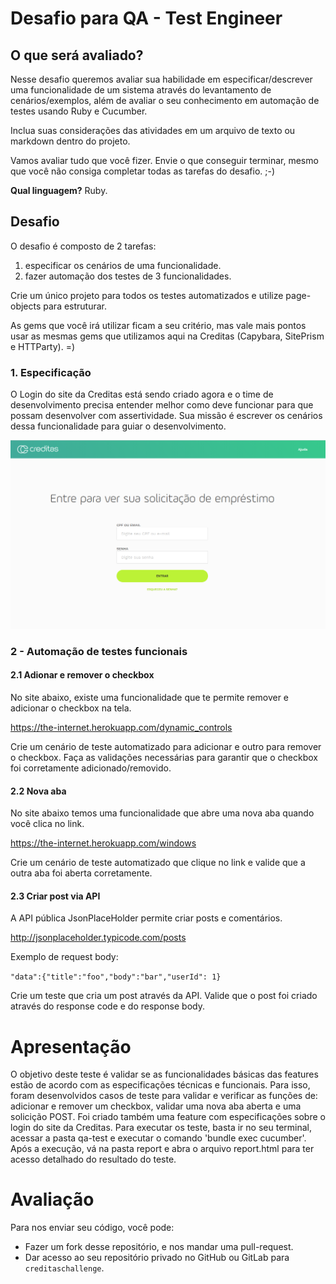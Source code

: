 # Desafio para QA - Test Engineer

## O que será avaliado?

Nesse desafio queremos avaliar sua habilidade em especificar/descrever uma funcionalidade de um sistema através do levantamento de cenários/exemplos, além de avaliar o seu conhecimento em automação de testes usando Ruby e Cucumber.

Inclua suas considerações das atividades em um arquivo de texto ou markdown dentro do projeto.

Vamos avaliar tudo que você fizer. Envie o que conseguir terminar, mesmo que você não consiga completar todas as tarefas do desafio. ;-)

**Qual linguagem?** Ruby.

## Desafio

O desafio é composto de 2 tarefas:

1. especificar os cenários de uma funcionalidade.
2. fazer automação dos testes de 3 funcionalidades.

Crie um único projeto para todos os testes automatizados e utilize page-objects para estruturar.

As gems que você irá utilizar ficam a seu critério, mas vale mais pontos usar as mesmas gems que utilizamos aqui na Creditas (Capybara, SitePrism e HTTParty). =)

### 1. Especificação

O Login do site da Creditas está sendo criado agora e o time de desenvolvimento precisa entender melhor como deve funcionar para que possam desenvolver com assertividade. Sua missão é escrever os cenários dessa funcionalidade para guiar o desenvolvimento.

![Login Page](login_creditas.png)


### 2 - Automação de testes funcionais

#### 2.1 Adionar e remover o checkbox

No site abaixo, existe uma funcionalidade que te permite remover e adicionar o checkbox na tela.

https://the-internet.herokuapp.com/dynamic_controls

Crie um cenário de teste automatizado para adicionar e outro para remover o checkbox. Faça as validações necessárias para garantir que o checkbox foi corretamente adicionado/removido.

#### 2.2 Nova aba

No site abaixo temos uma funcionalidade que abre uma nova aba quando você clica no link.

https://the-internet.herokuapp.com/windows

Crie um cenário de teste automatizado que clique no link e valide que a outra aba foi aberta corretamente.


#### 2.3 Criar post via API

A API pública JsonPlaceHolder permite criar posts e comentários.

http://jsonplaceholder.typicode.com/posts

Exemplo de request body:

`"data":{"title":"foo","body":"bar","userId": 1}`

Crie um teste que cria um post através da API. Valide que o post foi criado através do response code e do response body.

# Apresentação

O objetivo deste teste é validar se as funcionalidades básicas das features estão de acordo com as especificações técnicas e funcionais. Para isso, foram desenvolvidos casos de teste para validar e verificar as funções de: adicionar e remover um checkbox, validar uma nova aba aberta e uma solicição POST.
Foi criado também uma feature com especificações sobre o login do site da Creditas.
Para executar os teste, basta ir no seu terminal, acessar a pasta qa-test e executar o comando 'bundle exec cucumber'.
Após a execução, vá na pasta report e abra o arquivo report.html para ter acesso detalhado do resultado do teste.

# Avaliação

Para nos enviar seu código, você pode:

* Fazer um fork desse repositório, e nos mandar uma pull-request.
* Dar acesso ao seu repositório privado no GitHub ou GitLab para `creditaschallenge`.
